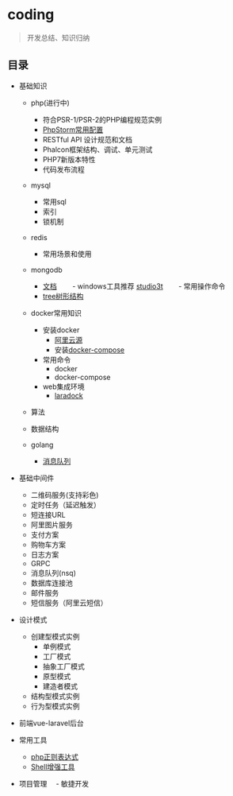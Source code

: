 # coding

> 开发总结、知识归纳

## 目录
- 基础知识
    - php(进行中)
       - 符合PSR-1/PSR-2的PHP编程规范实例
       - [PhpStorm常用配置](https://github.com/leonguo/coding/blob/master/php/phpstorm/phpstorm.md)
       - RESTful API 设计规范和文档
       - Phalcon框架结构、调试、单元测试
       - PHP7新版本特性
       - 代码发布流程

    - mysql
        - 常用sql
        - 索引
        - 锁机制
        
    - redis
        - 常用场景和使用
       
    - mongodb
        - [文档](https://docs.mongodb.com/manual/introduction/)
        - windows工具推荐 [studio3t](https://studio3t.com/)
        - 常用操作命令
        - [tree树形结构](https://docs.mongodb.com/manual/tutorial/model-tree-structures)
    
    - docker常用知识
        - 安装docker
          - [阿里云源](https://dev.aliyun.com/search.html)
          - 安装[docker-compose](https://github.com/docker/compose)
        - 常用命令
          - docker
          - docker-compose 
        - web集成环境
          - [laradock](https://github.com/laradock/laradock)
       
    - 算法
    
    - 数据结构
    
    - golang
      - [消息队列](https://github.com/nsqio/nsq)

- 基础中间件
    - 二维码服务(支持彩色) 
    - 定时任务（延迟触发）
    - 短连接URL 
    - 阿里图片服务 
    - 支付方案 
    - 购物车方案 
    - 日志方案
    - GRPC
    - 消息队列(nsq)
    - 数据库连接池
    - 邮件服务
    - 短信服务（阿里云短信）
 
- 设计模式
     - 创建型模式实例
        - 单例模式
        - 工厂模式
        - 抽象工厂模式
        - 原型模式
        - 建造者模式
     - 结构型模式实例
     - 行为型模式实例
      
- 前端vue-laravel后台

- 常用工具
    - [php正则表达式](https://regex101.com/)
    - [Shell增强工具](https://github.com/robbyrussell/oh-my-zsh)

- 项目管理
　- 敏捷开发
